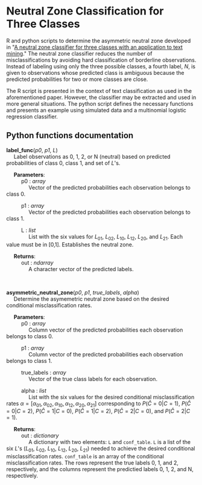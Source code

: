 # Neutral Zone Classification for Three Classes
R and python scripts to determine the asymmetric neutral zone developed in "[A neutral zone classifier for three classes with an application to text mining](https://doi.org/10.1002/sam.11639)." The neutral zone classifier reduces the number of misclassifications by avoiding hard classification of borderline observations. Instead of labeling using only the three possible classes, a fourth label, $N$, is given to observations whose predicted class is ambiguous because the predicted probabilities for two or more classes are close.

The R script is presented in the context of text classification as used in the aforementioned paper. However, the classifier may be extracted and used in more general situations. The python script defines the necessary functions and presents an example using simulated data and a multinomial logistic regression classifier.

## Python functions documentation
**label_func**(*p0*, *p1*, *L*)  
&nbsp;&nbsp;&nbsp;&nbsp;&nbsp;Label observations as 0, 1, 2, or N (neutral) based on predicted probabilities of class 0, class 1, and set of $L$'s.

&nbsp;&nbsp;&nbsp;&nbsp;&nbsp;**Parameters**:  
&nbsp;&nbsp;&nbsp;&nbsp;&nbsp;&nbsp;&nbsp;&nbsp;&nbsp;&nbsp;p0 : *array*  
&nbsp;&nbsp;&nbsp;&nbsp;&nbsp;&nbsp;&nbsp;&nbsp;&nbsp;&nbsp;&nbsp;&nbsp;&nbsp;&nbsp;&nbsp;Vector of the predicted probabilities each observation belongs to class 0.

&nbsp;&nbsp;&nbsp;&nbsp;&nbsp;&nbsp;&nbsp;&nbsp;&nbsp;&nbsp;p1 : *array*  
&nbsp;&nbsp;&nbsp;&nbsp;&nbsp;&nbsp;&nbsp;&nbsp;&nbsp;&nbsp;&nbsp;&nbsp;&nbsp;&nbsp;&nbsp;Vector of the predicted probabilities each observation belongs to class 1.

&nbsp;&nbsp;&nbsp;&nbsp;&nbsp;&nbsp;&nbsp;&nbsp;&nbsp;&nbsp;L : *list*  
&nbsp;&nbsp;&nbsp;&nbsp;&nbsp;&nbsp;&nbsp;&nbsp;&nbsp;&nbsp;&nbsp;&nbsp;&nbsp;&nbsp;&nbsp;List with the six values for $L_{01}$, $L_{02}$, $L_{10}$, $L_{12}$, $L_{20}$, and $L_{21}$. Each value must be in [0,1]. Establishes the neutral zone. 

&nbsp;&nbsp;&nbsp;&nbsp;&nbsp;**Returns**:  
&nbsp;&nbsp;&nbsp;&nbsp;&nbsp;&nbsp;&nbsp;&nbsp;&nbsp;&nbsp;out : *ndarray*  
&nbsp;&nbsp;&nbsp;&nbsp;&nbsp;&nbsp;&nbsp;&nbsp;&nbsp;&nbsp;&nbsp;&nbsp;&nbsp;&nbsp;&nbsp;A character vector of the predicted labels.

<br>

**asymmetric_neutral_zone**(*p0*, *p1*, *true_labels*, *alpha*)  
&nbsp;&nbsp;&nbsp;&nbsp;&nbsp;Determine the asymemetric neutral zone based on the desired conditional misclassification rates.

&nbsp;&nbsp;&nbsp;&nbsp;&nbsp;**Parameters**:  
&nbsp;&nbsp;&nbsp;&nbsp;&nbsp;&nbsp;&nbsp;&nbsp;&nbsp;&nbsp;p0 : *array*    
&nbsp;&nbsp;&nbsp;&nbsp;&nbsp;&nbsp;&nbsp;&nbsp;&nbsp;&nbsp;&nbsp;&nbsp;&nbsp;&nbsp;&nbsp;Column vector of the predicted probabilities each observation belongs to class 0.

&nbsp;&nbsp;&nbsp;&nbsp;&nbsp;&nbsp;&nbsp;&nbsp;&nbsp;&nbsp;p1 : *array*  
&nbsp;&nbsp;&nbsp;&nbsp;&nbsp;&nbsp;&nbsp;&nbsp;&nbsp;&nbsp;&nbsp;&nbsp;&nbsp;&nbsp;&nbsp;Column vector of the predicted probabilities each observation belongs to class 1.

&nbsp;&nbsp;&nbsp;&nbsp;&nbsp;&nbsp;&nbsp;&nbsp;&nbsp;&nbsp;true_labels : *array*  
&nbsp;&nbsp;&nbsp;&nbsp;&nbsp;&nbsp;&nbsp;&nbsp;&nbsp;&nbsp;&nbsp;&nbsp;&nbsp;&nbsp;&nbsp;Vector of the true class labels for each observation.

&nbsp;&nbsp;&nbsp;&nbsp;&nbsp;&nbsp;&nbsp;&nbsp;&nbsp;&nbsp;alpha : *list*  
&nbsp;&nbsp;&nbsp;&nbsp;&nbsp;&nbsp;&nbsp;&nbsp;&nbsp;&nbsp;&nbsp;&nbsp;&nbsp;&nbsp;&nbsp;List with the six values for the desired conditional misclassification rates $\alpha = [\alpha_{01}, \alpha_{02}, \alpha_{10}, \alpha_{12}, \alpha_{20}, \alpha_{21}]$ corresponding to $P(\hat{C}=0|C = 1)$, $P(\hat{C}=0|C = 2)$, $P(\hat{C}=1|C = 0)$, $P(\hat{C}=1|C = 2)$, $P(\hat{C}=2|C = 0)$, and $P(\hat{C}=2|C = 1)$.

&nbsp;&nbsp;&nbsp;&nbsp;&nbsp;**Returns**:  
&nbsp;&nbsp;&nbsp;&nbsp;&nbsp;&nbsp;&nbsp;&nbsp;&nbsp;&nbsp;out : *dictionary*  
&nbsp;&nbsp;&nbsp;&nbsp;&nbsp;&nbsp;&nbsp;&nbsp;&nbsp;&nbsp;&nbsp;&nbsp;&nbsp;&nbsp;&nbsp;A dictionary with two elements: `L` and `conf_table`. `L` is a list of the six *L*'s ($L_{01}$, $L_{02}$, $L_{10}$, $L_{12}$, $L_{20}$, $L_{21}$) needed to achieve the desired conditional misclassification rates. `conf_table` is an array of the conditional misclassification rates. The rows represent the true labels 0, 1, and 2, respectively, and the columns represent the predictied labels 0, 1, 2, and N, respectively.
